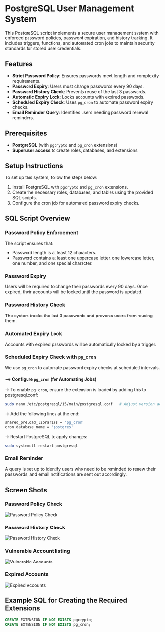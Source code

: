 # PostgreSQL User Management System

This PostgreSQL script implements a secure user management system with enforced password policies, password expiration, and history tracking. It includes triggers, functions, and automated cron jobs to maintain security standards for stored user credentials.

## Features

- **Strict Password Policy**: Ensures passwords meet length and complexity requirements.
- **Password Expiry**: Users must change passwords every 90 days.
- **Password History Check**: Prevents reuse of the last 3 passwords.
- **Automatic Expiry Lock**: Locks accounts with expired passwords.
- **Scheduled Expiry Check**: Uses `pg_cron` to automate password expiry checks.
- **Email Reminder Query**: Identifies users needing password renewal reminders.

## Prerequisites

- **PostgreSQL** (with `pgcrypto` and `pg_cron` extensions)
- **Superuser access** to create roles, databases, and extensions

## Setup Instructions

To set up this system, follow the steps below:

1. Install PostgreSQL with `pgcrypto` and `pg_cron` extensions.
2. Create the necessary roles, databases, and tables using the provided SQL scripts.
3. Configure the cron job for automated password expiry checks.

## SQL Script Overview

### Password Policy Enforcement

The script ensures that:

- Password length is at least 12 characters.
- Password contains at least one uppercase letter, one lowercase letter, one number, and one special character.

### Password Expiry

Users will be required to change their passwords every 90 days. Once expired, their accounts will be locked until the password is updated.

### Password History Check

The system tracks the last 3 passwords and prevents users from reusing them.

### Automated Expiry Lock

Accounts with expired passwords will be automatically locked by a trigger.

### Scheduled Expiry Check with `pg_cron`

We use `pg_cron` to automate password expiry checks at scheduled intervals.

#### --> Configure `pg_cron` (for Automating Jobs)

-> To enable `pg_cron`, ensure the extension is loaded by adding this to postgresql.conf:
```bash
sudo nano /etc/postgresql/15/main/postgresql.conf   # Adjust version accordingly
```
-> Add the following lines at the end:
```bash
shared_preload_libraries = 'pg_cron'
cron.database_name = 'postgres'
```
-> Restart PostgreSQL to apply changes:
```bash
sudo systemctl restart postgresql
```


### Email Reminder

A query is set up to identify users who need to be reminded to renew their passwords, and email notifications are sent out accordingly.

## Screen Shots
### Password Policy Check
![Password Policy Check](https://github.com/user-attachments/assets/ecaa260b-4e64-44de-a8d7-966393f35434)
### Password History Check
![Password History Check](https://github.com/user-attachments/assets/f266e77f-976b-44df-926e-b88b69c52efa)
### Vulnerable Account listing
![Vulnerable Accounts](https://github.com/user-attachments/assets/f7b7365b-b4ee-4bea-8146-b738a2f8f6d4)
### Expired Accounts
![Expired Accounts](https://github.com/user-attachments/assets/f5538a92-9222-4841-9553-89d0d367f928)

## Example SQL for Creating the Required Extensions

```sql
CREATE EXTENSION IF NOT EXISTS pgcrypto;
CREATE EXTENSION IF NOT EXISTS pg_cron;
```